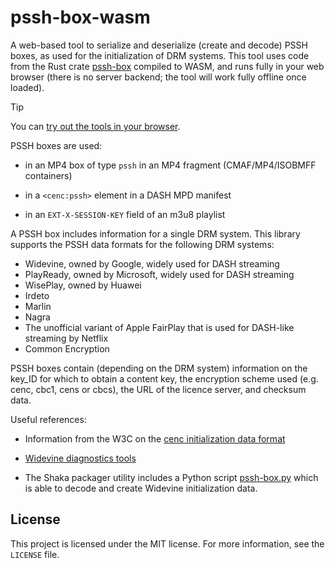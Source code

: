 # pssh-box-wasm

A web-based tool to serialize and deserialize (create and decode) PSSH boxes, as used for the
initialization of DRM systems. This tool uses code from the Rust crate
[pssh-box](https://crates.io/crates/pssh-box) compiled to WASM, and runs fully in your web browser
(there is no server backend; the tool will work fully offline once loaded).

> [!TIP]
> You can [try out the tools in your browser](https://emarsden.github.io/pssh-box-wasm/). 


PSSH boxes are used:

- in an MP4 box of type `pssh` in an MP4 fragment (CMAF/MP4/ISOBMFF containers)

- in a `<cenc:pssh>` element in a DASH MPD manifest

- in an `EXT-X-SESSION-KEY` field of an m3u8 playlist


A PSSH box includes information for a single DRM system. This library supports the PSSH data formats
for the following DRM systems:

- Widevine, owned by Google, widely used for DASH streaming
- PlayReady, owned by Microsoft, widely used for DASH streaming
- WisePlay, owned by Huawei
- Irdeto
- Marlin
- Nagra
- The unofficial variant of Apple FairPlay that is used for DASH-like streaming by Netflix
- Common Encryption

PSSH boxes contain (depending on the DRM system) information on the key_ID for which to obtain a
content key, the encryption scheme used (e.g. cenc, cbc1, cens or cbcs), the URL of the licence
server, and checksum data.



Useful references: 

- Information from the W3C on the [cenc initialization data format](https://www.w3.org/TR/eme-initdata-cenc/)

- [Widevine diagnostics tools](https://integration.widevine.com/diagnostics) 

- The Shaka packager utility includes a Python script
  [pssh-box.py](https://github.com/shaka-project/shaka-packager/blob/main/packager/tools/pssh/pssh-box.py)
  which is able to decode and create Widevine initialization data.



## License

This project is licensed under the MIT license. For more information, see the `LICENSE` file.

